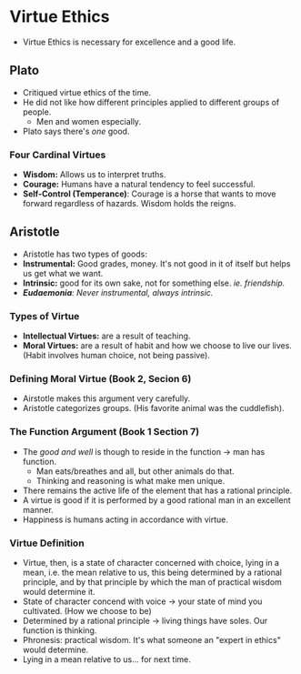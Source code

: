 # Virtue Ethics

* Virtue Ethics is necessary for excellence and a good life.

## Plato

* Critiqued virtue ethics of the time.
* He did not like how different principles applied to different groups of people.
  * Men and women especially.
* Plato says there's _one_ good.

### Four Cardinal Virtues

* **Wisdom:** Allows us to interpret truths.
* **Courage:** Humans have a natural tendency to feel successful.
* **Self-Control \(Temperance\)**: Courage is a horse that wants to move forward regardless of hazards. Wisdom holds the reigns.

## Aristotle

* Aristotle has two types of goods:
* **Instrumental:** Good grades, money. It's not good in it of itself but helps us get what we want.
* **Intrinsic:** good for its own sake, not for something else. _ie. friendship._
* _**Eudaemonia**: Never instrumental, always intrinsic._

### Types of Virtue
* **Intellectual Virtues:** are a result of teaching.
* **Moral Virtues:** are a result of habit and how we choose to live our lives. (Habit involves human choice, not being passive).

### Defining Moral Virtue (Book 2, Secion 6)
* Airstotle makes this argument very carefully.
* Aristotle categorizes groups. (His favorite animal was the cuddlefish).

### The Function Argument (Book 1 Section 7)
* The _good and well_ is though to reside in the function -> man has function.
  * Man eats/breathes and all, but other animals do that.
  * Thinking and reasoning is what make men unique.
* There remains the active life of the element that has a rational principle.
* A virtue is good if it is performed by a good rational man in an excellent manner.
* Happiness is humans acting in accordance with virtue.

### Virtue Definition
* Virtue, then, is a state of character concerned with choice, lying in a mean, i.e. the mean relative to us, this being determined by a rational principle, and by that principle by which the man of practical wisdom would determine it.
* State of character concend with voice -> your state of mind you cultivated. (How we choose to be)
* Determined by a rational principle -> living things have soles. Our function is thinking.
* Phronesis: practical wisdom. It's what someone an "expert in ethics" would determine.
* Lying in a mean relative to us... for next time.
